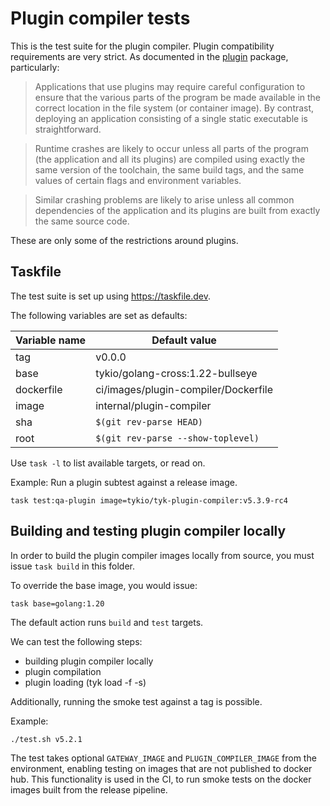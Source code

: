 # Plugin compiler tests

This is the test suite for the plugin compiler. Plugin compatibility
requirements are very strict. As documented in the
[plugin](https://pkg.go.dev/plugin) package, particularly:

> Applications that use plugins may require careful configuration to
ensure that the various parts of the program be made available in the
correct location in the file system (or container image). By contrast,
deploying an application consisting of a single static executable is
straightforward.

> Runtime crashes are likely to occur unless all parts of the program
(the application and all its plugins) are compiled using exactly the same
version of the toolchain, the same build tags, and the same values of
certain flags and environment variables.

> Similar crashing problems are likely to arise unless all common
dependencies of the application and its plugins are built from exactly
the same source code.

These are only some of the restrictions around plugins.

## Taskfile

The test suite is set up using https://taskfile.dev.

The following variables are set as defaults:

| Variable name | Default value                        |
| ------------- |--------------------------------------|
| tag           | v0.0.0                               |
| base          | tykio/golang-cross:1.22-bullseye     |
| dockerfile    | ci/images/plugin-compiler/Dockerfile |
| image         | internal/plugin-compiler             |
| sha           | `$(git rev-parse HEAD)`              |
| root          | `$(git rev-parse --show-toplevel)`   |

Use `task -l` to list available targets, or read on.

Example: Run a plugin subtest against a release image.

```
task test:qa-plugin image=tykio/tyk-plugin-compiler:v5.3.9-rc4
```

## Building and testing plugin compiler locally

In order to build the plugin compiler images locally from source,
you must issue `task build` in this folder.

To override the base image, you would issue:

```
task base=golang:1.20
```

The default action runs `build` and `test` targets.

We can test the following steps:

- building plugin compiler locally
- plugin compilation
- plugin loading (tyk load -f -s)

Additionally, running the smoke test against a tag is possible.

Example:

```
./test.sh v5.2.1
```

The test takes optional `GATEWAY_IMAGE` and `PLUGIN_COMPILER_IMAGE` from
the environment, enabling testing on images that are not published to
docker hub. This functionality is used in the CI, to run smoke tests on
the docker images built from the release pipeline.
